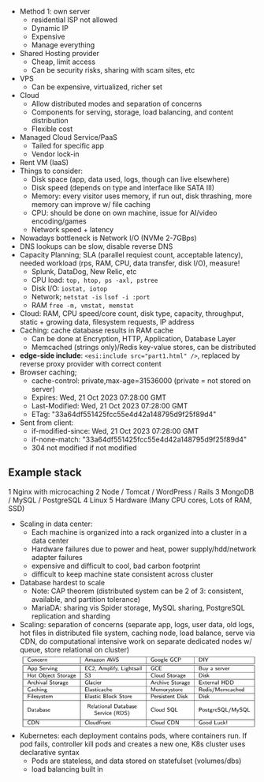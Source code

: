 - Method 1: own server
	- residential ISP not allowed
	- Dynamic IP
	- Expensive
	- Manage everything
- Shared Hosting provider
	- Cheap, limit access
	- Can be security risks, sharing with scam sites, etc
- VPS
	- Can be expensive, virtualized, richer set
- Cloud
	- Allow distributed modes and separation of concerns
	- Components for serving, storage, load balancing, and content distribution
	- Flexible cost
- Managed Cloud Service/PaaS
	- Tailed for specific app
	- Vendor lock-in
- Rent VM (IaaS)
- Things to consider:
	- Disk space (app, data used, logs, though can live elsewhere)
	- Disk speed (depends on type and interface like SATA III)
	- Memory: every visitor uses memory, if run out, disk thrashing, more memory can improve w/ file caching
	- CPU: should be done on own machine, issue for AI/video encoding/games
	- Network speed + latency
- Nowadays bottleneck is Network I/O (NVMe 2-7GBps)
- DNS lookups can be slow, disable reverse DNS
- Capacity Planning; SLA (parallel requiest count, acceptable latency), needed workload (rps, RAM, CPU, data transfer, disk I/O), measure!
	- Splunk, DataDog, New Relic, etc
	- CPU load: `top, htop, ps -axl, pstree`
	- Disk I/O: `iostat, iotop`
	- Network; `netstat -is` `lsof -i :port`
	- RAM `free -m, vmstat, memstat`
- Cloud: RAM, CPU speed/core count, disk type, capacity, throughput, static + growing data, filesystem requests, IP address
- Caching: cache database results in RAM cache
	- Can be done at Encryption, HTTP, Application, Database Layer
	- Memcached (strings only)/Redis key-value stores, can be distributed
- **edge-side include**: `<esi:include src="part1.html" />`, replaced by reverse proxy provider with correct content
- Browser caching;
	- cache-control: private,max-age=31536000 (private = not stored on server)
	- Expires: Wed, 21 Oct 2023 07:28:00 GMT
	- Last-Modified: Wed, 21 Oct 2023 07:28:00 GMT
	- ETag: "33a64df551425fcc55e4d42a148795d9f25f89d4"
- Sent from client:
	- if-modified-since: Wed, 21 Oct 2023 07:28:00 GMT
	- if-none-match: "33a64df551425fcc55e4d42a148795d9f25f89d4"
	- 304 not modified if not modified
## Example stack
1 Nginx with microcaching
2 Node / Tomcat / WordPress / Rails
3 MongoDB / MySQL / PostgreSQL
4 Linux
5 Hardware (Many CPU cores, Lots of RAM, SSD)
- Scaling in data center:
	- Each machine is organized into a rack organized into a cluster in a data center
	- Hardware failures due to power and heat, power supply/hdd/network adapter failures
	- expensive and difficult to cool, bad carbon footprint
	- difficult to keep machine state consistent across cluster
- Database hardest to scale
	- Note: CAP theorem (distributed system can be 2 of 3: consistent, available, and partition tolerance)
	- MariaDA: sharing vis Spider storage, MySQL sharing, PostgreSQL replication and sharding
- Scaling: separation of concerns (separate app, logs, user data, old logs, hot files in distributed file system, caching node, load balance, serve via CDN, do computational intensive work on separate dedicated nodes w/ queue, store relational on cluster) 
![Screenshot 2024-06-08 at 2.25.10 PM.png](../../_resources/Screenshot%202024-06-08%20at%202.25.10%20PM.png)
- Kubernetes: each deployment contains pods, where containers run. If pod fails, controller kill pods and creates a new one, K8s cluster uses declarative syntax
	- Pods are stateless, and data stored on statefulset (volumes/dbs)
	- load balancing built in